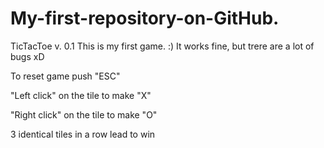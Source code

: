 # My-first-repository-on-GitHub.
TicTacToe v. 0.1
This is my first game. :)
It works fine, but trere are a lot of bugs xD

To reset game push "ESC"

"Left click" on the tile to make "X"

"Right click" on the tile to make "O"

3 identical tiles in a row lead to win
